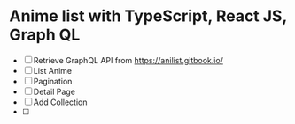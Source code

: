 # Anime list with TypeScript, React JS, Graph QL

- [ ] Retrieve GraphQL API from https://anilist.gitbook.io/
- [ ] List Anime
- [ ] Pagination
- [ ] Detail Page
- [ ] Add Collection
- [ ]
